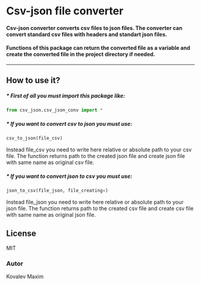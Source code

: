 # Csv-json file converter 

#### Csv-json converter converts csv files to json files. The converter can convert standard csv files with headers and standart json files.
#### Functions of this package can return the converted file as a variable and create the converted file in the project directory if needed.
***
## How to use it? 

##### * First of all you must import this package like:
```python
from csv_json.csv_json_conv import *
```
##### * If you want to convert csv to json you must use:
```python
csv_to_json(file_csv)
```
Instead file_csv you need to write here relative or absolute path to your csv file.
The function returns path to the created json file and create json file with same name as original csv file.
##### * If you want to convert json to csv you must use:
```python
json_to_csv(file_json, file_creating=)
```
Instead file_json you need to write here relative or absolute path to your json file.
The function returns path to the created csv file and create csv file with same name as original json file.

## License

MIT

### Autor

Kovalev Maxim
